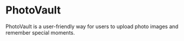 # PhotoVault
PhotoVault is a user-friendly way for users to upload photo images and remember special moments.

